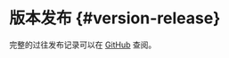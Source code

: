 # 版本发布 {#version-release}

完整的过往发布记录可以在 [GitHub](https://github.com/coder-hxl/x-crawl/blob/main/CHANGELOG.md) 查阅。
